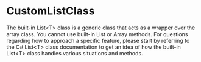 # CustomListClass
The built-in List&lt;T> class is a generic class that acts as a wrapper over the array class. You cannot use built-in List or Array methods. For questions regarding how to approach a specific feature, please start by referring to the C# List&lt;T> class documentation to get an idea of how the built-in List&lt;T> class handles various situations and methods.
